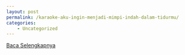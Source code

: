 ```yaml
---
layout: post
permalink: /karaoke-aku-ingin-menjadi-mimpi-indah-dalam-tidurmu/
categories:
    - Uncategorized
---
```


[Baca Selengkapnya](/09)